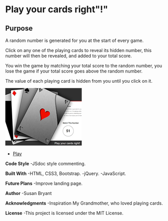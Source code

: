# Play your cards right"!"

## Purpose

A random number is generated for you at the start of every game.

Click on any one of the playing cards to reveal its hidden number, this number will then be revealed, and added to your total score.

You win the game by matching your total score to the random number, you lose the game if your total score goes above the random number.

The value of each playing card is hidden from you until you click on it.

![Cards](./assets/images/card-game.png)

* [Play](https://susanrbryant.github.io/Card-Game/)

**Code Style**
-JSdoc style commenting.

**Built With**
-HTML, CSS3, Bootstrap.
-jQuery.
-JavaScript.

**Future Plans**
-Improve landing page.

**Author**
-Susan Bryant

**Acknowledgments**
-Inspiration My Grandmother, who loved playing cards.

**License**
-This project is licensed under the MIT License.